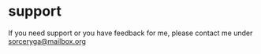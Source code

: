# support

If you need support or you have feedback for me, please contact me under sorceryga@mailbox.org 

